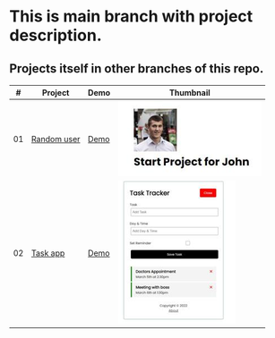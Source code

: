 # This is main branch with project description.
## Projects itself in other branches of this repo.

|  #  | Project  | Demo          |Thumbnail|
| :-: | -------- | ------------- |---------|
|01| [Random user](https://github.com/xml12333/vueJS.git/tree/01-random-user)| [Demo](https://nikt-vue-random-user.netlify.app/)| ![Thumbnail](info/01-random-user/info_thumbnail.jpg)|
|02| [Task app](https://github.com/xml12333/vueJS.git/tree/02-task-app)| [Demo](https://nikt-vue-task-app.netlify.app/)| ![Thumbnail](info/02-task-app/info_thumbnail.jpg)|
